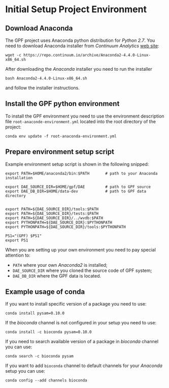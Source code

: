 # Initial Setup Project Environment

## Download Anaconda

The GPF project uses Anaconda python distribution for *Python 2.7*. You need
to download Anaconda installer from *Continuum Analytics* 
[web site](https://www.continuum.io/downloads):

```
wget -c https://repo.continuum.io/archive/Anaconda2-4.4.0-Linux-x86_64.sh
```

After downloading the *Anaconda* installer you need to run the installer

```
bash Anaconda2-4.4.0-Linux-x86_64.sh
```

and follow the installer instructions.

## Install the GPF python environment

To install the GPF environment you need to use the environment description
file `root-anaconde-environment.yml` located into the root directory of the
project:

```
conda env update -f root-anaconda-environment.yml
```

## Prepare environment setup script

Example environment setup script is shown in the following snipped:

```
export PATH=$HOME/anaconda2/bin:$PATH       # path to your Anaconda installation

export DAE_SOURCE_DIR=$HOME/gpf/DAE         # path to GPF source
export DAE_DB_DIR=$HOME/data-dev            # path to GPF data directory


export PATH=${DAE_SOURCE_DIR}/tools:$PATH
export PATH=${DAE_SOURCE_DIR}/tests:$PATH
export PATH=${DAE_SOURCE_DIR}/../wvdb:$PATH
export PYTHONPATH=${DAE_SOURCE_DIR}:$PYTHONPATH
export PYTHONPATH=${DAE_SOURCE_DIR}/tools:$PYTHONPATH

PS1="(GPF) $PS1"
export PS1
```

When you are setting up your own environment you need to pay special attention
to:
* `PATH` where your own *Anaconda2* is installed;
* `DAE_SOURCE_DIR` where you cloned the source code of GPF system;
* `DAE_DB_DIR` where the GPF data is located.

## Example usage of conda

If you want to install specific version of a package you need to use:

```
conda install pysam=0.10.0
```

If the *bioconda* channel is not configured in your setup you need to use:
```
conda install -c bioconda pysam=0.10.0
```

If you need to search available version of a package in *bioconda* channel you
can use:
```
conda search -c bioconda pysam
```

If you want to add `bioconda` channel to default channels for your *Anaconda* 
setup you can use:
```
conda config --add channels bioconda
```